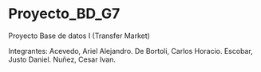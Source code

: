 # Proyecto_BD_G7
Proyecto Base de datos I (Transfer Market)

Integrantes: 
            Acevedo, Ariel Alejandro.
            De Bortoli, Carlos Horacio.
            Escobar, Justo Daniel.
            Nuñez, Cesar Ivan.
